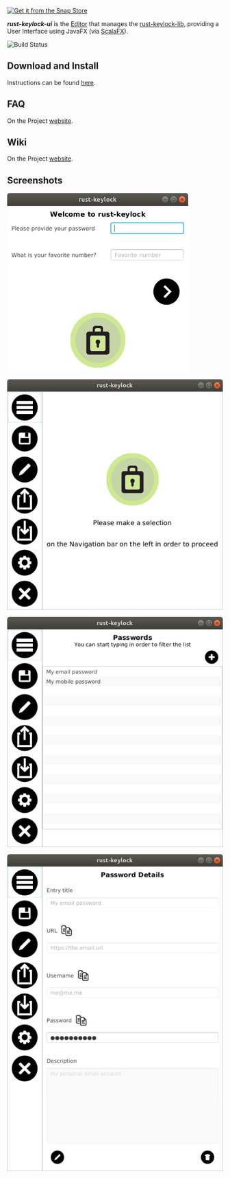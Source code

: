 [![Get it from the Snap Store](https://snapcraft.io/static/images/badges/en/snap-store-white.svg)](https://snapcraft.io/rust-keylock-ui)

___rust-keylock-ui___ is the [Editor](https://rust-keylock.github.io/rust-keylock-lib/rust_keylock/trait.Editor.html) that manages the [rust-keylock-lib](https://github.com/rust-keylock/rust-keylock-lib), providing a User Interface using JavaFX (via [ScalaFX](http://www.scalafx.org)).

![Build Status](https://travis-ci.org/rust-keylock/rust-keylock-ui.svg?branch=master)

## Download and Install

Instructions can be found [here](https://rust-keylock.github.io/download/rkl/).

## FAQ

On the Project [website](https://rust-keylock.github.io/faq/rkl/).

## Wiki

On the Project [website](https://rust-keylock.github.io/wiki/).

## Screenshots

![rkl1](gh-images/rkl11.png)

![rkl2](gh-images/rkl12.png)

![rkl3](gh-images/rkl13.png)

![rkl4](gh-images/rkl14.png)
